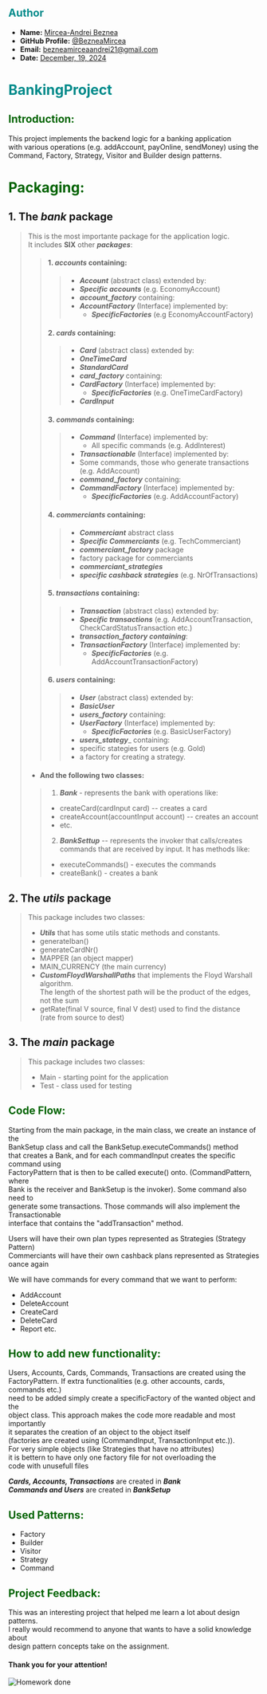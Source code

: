 ## <span style="color: darkcyan;">Author</span>

- **Name:** [Mircea-Andrei Beznea](https://www.instagram.com/mircea.wpp/)
- **GitHub Profile:** [@BezneaMircea](https://github.com/BezneaMircea)
- **Email:** [bezneamirceaandrei21@gmail.com]()
- **Date:** [December, 19, 2024]()

# <span style="color: darkcyan;">BankingProject</span>



## <span style="color: darkgreen;">Introduction:</span>

This project implements the backend logic for a banking application  
with various operations (e.g. addAccount, payOnline, sendMoney) using the  
Command, Factory, Strategy, Visitor and Builder design patterns.

# <span style="color: darkgreen;">Packaging:</span>
## 1. The _**bank**_ package
>This is the most importante package for the application logic.  
> It includes **SIX** other _**packages**_:  
>>#### 1. _*accounts*_ containing:
>>> - _**Account**_ (abstract class) extended by:
>>>  - _**Specific accounts**_ (e.g. EconomyAccount)
>>> - _**account_factory**_ containing:  
>>>  - _**AccountFactory**_ (Interface) implemented by:
>>>    - _**SpecificFactories**_ (e.g EconomyAccountFactory)
>>>
>>#### 2. _*cards*_ containing:
>>> - _**Card**_ (abstract class) extended by:
  >>>  - _**OneTimeCard**_
  >>>  - _**StandardCard**_
>>> - _**card_factory**_ containing:
>>>  - _**CardFactory**_ (Interface) implemented by:
>>>    - _**SpecificFactories**_ (e.g. OneTimeCardFactory)
>>> - _**CardInput**_ 
>>#### 3. _*commands*_ containing:
>>> - _**Command**_ (Interface) implemented by:
>>>   - All specific commands (e.g. AddInterest)
>>> - _**Transactionable**_ (Interface) implemented by:
>>>  - Some commands, those who generate transactions (e.g. AddAccount)
>>> - _**command_factory**_ containing:
>>>  - _**CommandFactory**_ (Interface) implemented by:
>>>    - _**SpecificFactories**_ (e.g. AddAccountFactory)
>>#### 4. _*commerciants*_ containing:
>>> - _**Commerciant**_ abstract class
>>>  - _**Specific Commerciants**_ (e.g. TechCommerciant)
>>> - _**commerciant_factory**_ package
>>>  - factory package for commerciants
>>> - _**commerciant_strategies**_
>>>  - _**specific cashback strategies**_ (e.g. NrOfTransactions)
>>#### 5. _*transactions*_ containing:
>>> - _**Transaction**_ (abstract class) extended by: 
>>>  - _**Specific transactions**_ (e.g. AddAccountTransaction, CheckCardStatusTransaction etc.)
>>> - _**transaction_factory containing**_:
>>>  - _**TransactionFactory**_ (Interface) implemented by:
>>>    - _**SpecificFactories**_ (e.g. AddAccountTransactionFactory)
>>#### 6. _*users*_ containing:
>>> - _**User**_ (abstract class) extended by:
>>>  - _**BasicUser**_
>>> - _**users_factory**_ containing:
>>>  - _**UserFactory**_ (Interface) implemented by:
>>>    - _**SpecificFactories**_ (e.g. BasicUserFactory)  
>>> - _**users_stategy**__ containing:
>>>  - specific stategies for users (e.g. Gold)
>>>  - a factory for creating a strategy.
> - #### And the following **two** classes:
>> 1. _**Bank**_ - represents the bank with operations like:
>> -  createCard(cardInput card) -- creates a card  
>> - createAccount(accountInput account) -- creates an account  
>> - etc.  
>> 2. _**BankSettup**_ -- represents the invoker that calls/creates commands
>>                   that are received by input. It has methods like:
>> - executeCommands() - executes the commands
>> - createBank() - creates a bank


## 2. The _*utils*_ package
> This package includes two classes:
> - _**Utils**_ that has some utils static methods and constants.  
>  - generateIban()
>  - generateCardNr()
>  - MAPPER (an object mapper)
>  - MAIN_CURRENCY (the main currency)
> - _**CustomFloydWarshallPaths**_ that implements the Floyd Warshall algorithm.  
> The length of the shortest path will be the product of the edges, not the sum
>  - getRate(final V source, final V dest) used to find the distance  
>  (rate from source to dest)

## 3. The _*main*_ package
> This package includes two classes:
> - Main - starting point for the application
> - Test - class used for testing


## <span style="color: darkgreen;">Code Flow:</span>
Starting from the main package, in the main class, we create an instance of the  
BankSetup class and call the BankSetup.executeCommands() method  
that creates a Bank, and for each commandInput creates the specific command using   
FactoryPattern that is then to be called execute() onto. (CommandPattern, where   
Bank is the receiver and BankSetup is the invoker). Some command also need to  
generate some transactions. Those commands will also implement the Transactionable  
interface that contains the "addTransaction" method.

Users will have their own plan types represented as Strategies (Strategy Pattern)  
Commerciants will have their own cashback plans represented as Strategies oance again  


We will have commands for every command that we want to perform:  
- AddAccount
- DeleteAccount
- CreateCard
- DeleteCard
- Report etc.




## <span style="color: darkgreen;">How to add new functionality:</span>
Users, Accounts, Cards, Commands, Transactions are created using the  
FactoryPattern. If extra functionalities (e.g. other accounts, cards, commands etc.)  
need to be added simply create a specificFactory of the wanted object and the  
object class. This approach makes the code more readable and most importantly  
it separates the creation of an object to the object itself  
(factories are created using (CommandInput, TransactionInput etc.)).  
For very simple objects (like Strategies that have no attributes)  
it is bettern to have only one factory file for not overloading the  
code with unusefull files


_**Cards, Accounts, Transactions**_ are created in _**Bank**_   
_**Commands and Users**_ are created in _**BankSetup**_


## <span style="color: darkgreen;">Used Patterns:</span>
- Factory
- Builder
- Visitor
- Strategy
- Command

## <span style="color: darkgreen;">Project Feedback:</span>

This was an interesting project that helped me learn a lot about design patterns.  
I really would recommend to anyone that wants to have a solid knowledge about  
design pattern concepts take on the assignment.

#### Thank you for your attention!

![Homework done](https://media.tenor.com/9qooEZ2uscQAAAAM/sleepy-tom-and-jerry.gif)
